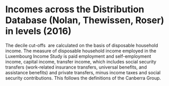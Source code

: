 # Incomes across the Distribution Database (Nolan, Thewissen, Roser) in levels (2016)

The decile cut-offs  are calculated on the basis of disposable household income. The measure of disposable household income employed in the Luxembourg Income Study is paid employment and self-employment income, capital income, transfer income, which includes social security transfers (work-related insurance transfers, universal benefits, and assistance benefits) and private transfers, minus income taxes and social security contributions. This follows the definitions of the Canberra Group.